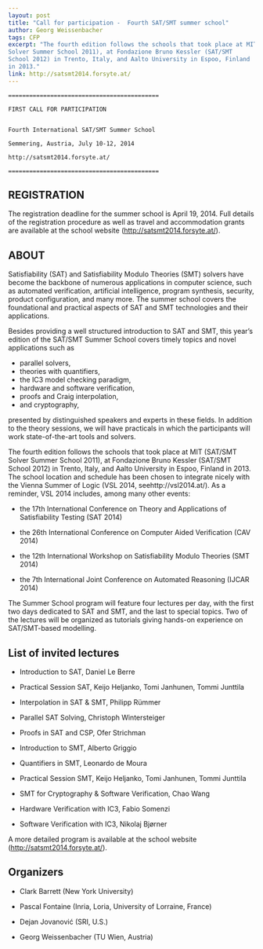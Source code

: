 ```yaml
---
layout: post
title: "Call for participation -  Fourth SAT/SMT summer school"
author: Georg Weissenbacher
tags: CFP
excerpt: "The fourth edition follows the schools that took place at MIT (SAT/SMT
Solver Summer School 2011), at Fondazione Bruno Kessler (SAT/SMT
School 2012) in Trento, Italy, and Aalto University in Espoo, Finland
in 2013."
link: http://satsmt2014.forsyte.at/
---
```

    ===========================================
    
    FIRST CALL FOR PARTICIPATION
    
    
    Fourth International SAT/SMT Summer School
    
    Semmering, Austria, July 10-12, 2014
    
    http://satsmt2014.forsyte.at/
    
    ===========================================


## REGISTRATION


The registration deadline for the summer school is April 19, 2014.
Full details of the registration procedure as well as travel and
accommodation grants are available at the school website
(http://satsmt2014.forsyte.at/).

## ABOUT

Satisfiability (SAT) and Satisfiability Modulo Theories (SMT) solvers
have become the backbone of numerous applications in computer science,
such as automated verification, artificial intelligence, program
synthesis, security, product configuration, and many more. The summer
school covers the foundational and practical aspects of SAT and SMT
technologies and their applications.

Besides providing a well structured introduction to SAT and SMT, this
year’s edition of the SAT/SMT Summer School covers timely topics and
novel applications such as

* parallel solvers,
* theories with quantifiers,
* the IC3 model checking paradigm,
* hardware and software verification,
* proofs and Craig interpolation,
* and cryptography,

presented by distinguished speakers and experts in these fields. In
addition to the theory sessions, we will have practicals in which the
participants will work state-of-the-art tools and solvers.

The fourth edition follows the schools that took place at MIT (SAT/SMT
Solver Summer School 2011), at Fondazione Bruno Kessler (SAT/SMT
School 2012) in Trento, Italy, and Aalto University in Espoo, Finland
in 2013.  The school location and schedule has been chosen to
integrate nicely with the Vienna Summer of Logic (VSL 2014,
seehttp://vsl2014.at/). As a reminder, VSL 2014 includes, among many
other events:

* the 17th International Conference on Theory and Applications of
Satisfiability Testing (SAT 2014)

* the 26th International Conference on Computer Aided Verification (CAV 2014)

* the 12th International Workshop on Satisfiability Modulo Theories (SMT 2014)

* the 7th International Joint Conference on Automated Reasoning (IJCAR 2014)


The Summer School program will feature four lectures per day, with the
first two days dedicated to SAT and SMT, and the last to special
topics. Two of the lectures will be organized as tutorials giving
hands-on experience on SAT/SMT-based modelling.


## List of invited lectures

* Introduction to SAT, Daniel Le Berre

* Practical Session SAT, Keijo Heljanko, Tomi Janhunen, Tommi Junttila

* Interpolation in SAT & SMT, Philipp Rümmer

* Parallel SAT Solving, Christoph Wintersteiger

* Proofs in SAT and CSP, Ofer Strichman

* Introduction to SMT, Alberto Griggio

* Quantifiers in SMT, Leonardo de Moura

* Practical Session SMT, Keijo Heljanko, Tomi Janhunen, Tommi Junttila

* SMT for Cryptography & Software Verification, Chao Wang

* Hardware Verification with IC3, Fabio Somenzi

* Software Verification with IC3, Nikolaj Bjørner


A more detailed program is available at the school website
(http://satsmt2014.forsyte.at/).


## Organizers

* Clark Barrett (New York University)

* Pascal Fontaine (Inria, Loria, University of Lorraine, France)

* Dejan Jovanović (SRI, U.S.)

* Georg Weissenbacher (TU Wien, Austria)
